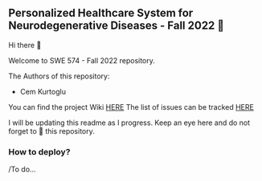 ## Personalized Healthcare System for Neurodegenerative Diseases - Fall 2022 :rocket:

Hi there :wave:

Welcome to SWE 574 - Fall 2022 repository.

The Authors of this repository:
- Cem Kurtoglu


You can find the project Wiki [HERE](https://github.com/cemkurtoglu/Personalized_healthcare_system_for_neurodegenerative_diseases/wiki)
The list of issues can be tracked [HERE](https://github.com/cemkurtoglu/Personalized_healthcare_system_for_neurodegenerative_diseases/issues)

I will be updating this readme as I progress. Keep an eye here and do not forget to :star2: this repository. 



### How to deploy?

/To do...
